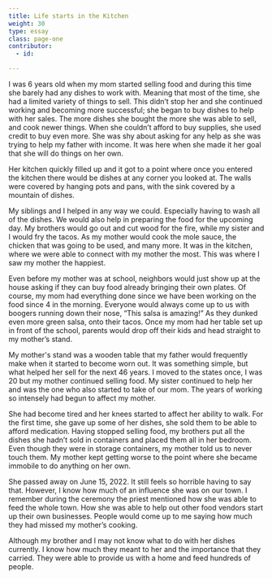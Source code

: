 ```yaml
---
title: Life starts in the Kitchen
weight: 30
type: essay
class: page-one
contributor:
  - id:

---
```


I was 6 years old when my mom started selling food and during this time she barely had any dishes to work with.  Meaning that most of the time, she had a limited variety of things to sell. This didn’t stop her and she continued working and becoming more successful; she began to buy dishes to help with her sales. The more dishes she bought the more she was able to sell, and cook newer things. When she couldn’t afford to buy supplies, she used credit to buy even more. She was shy about asking for any help as she was trying to help my father with income. It was here when she made it her goal that she will do things on her own.

Her kitchen quickly filled up and it got to a point where once you entered the kitchen there would be dishes at any corner you looked at. The walls were covered by hanging pots and pans, with the sink covered by a mountain of dishes.  

My siblings and I helped in any way we could. Especially having to wash all of the dishes. We would also help in preparing the food for the upcoming day. My brothers would go out and cut wood for the fire, while my sister and I would fry the tacos. As my mother would cook the mole sauce, the chicken that was going to be used, and many more. It was in the kitchen, where we were able to connect with my mother the most. This was where I saw my mother the happiest.

Even before my mother was at school, neighbors would just show up at the house asking if they can buy food already bringing their own plates. Of course, my mom had everything done since we have been working on the food since 4 in the morning. Everyone would always come up to us with boogers running down their nose, “This salsa is amazing!” As they dunked even more green salsa, onto their tacos. Once my mom had her table set up in front of the school, parents would drop off their kids and head straight to my mother’s stand.

My mother's stand was a wooden table that my father would frequently make when it started to become worn out.  It was something simple, but what helped her sell for the next 46 years. I moved to the states once, I was 20 but my mother continued selling food. My sister continued to help her and was the one who also started to take of our mom. The years of working so intensely had begun to affect my mother. 

She had become tired and her knees started to affect her ability to walk. For the first time, she gave up some of her dishes, she sold them to be able to afford medication. Having stopped selling food, my brothers put all the dishes she hadn’t sold in containers and placed them all in her bedroom. Even though they were in storage containers, my mother told us to never touch them. My mother kept getting worse to the point where she became immobile to do anything on her own.

She passed away on June 15, 2022. It still feels so horrible having to say that. However, I know how much of an influence she was on our town. I remember during the ceremony the priest mentioned how she was able to feed the whole town. How she was able to help out other food vendors start up their own businesses. People would come up to me saying how much they had missed my mother’s cooking.

Although my brother and I may not know what to do with her dishes currently. I know how much they meant to her and the importance that they carried. They were able to provide us with a home and feed hundreds of people.
